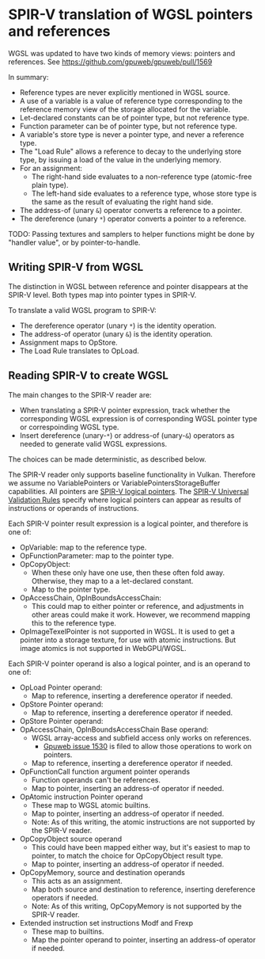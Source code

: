 # SPIR-V translation of WGSL pointers and references

WGSL was updated to have two kinds of memory views: pointers and references.
See https://github.com/gpuweb/gpuweb/pull/1569

In summary:

* Reference types are never explicitly mentioned in WGSL source.
* A use of a variable is a value of reference type corresponding
  to the reference memory view of the storage allocated for the
  variable.
* Let-declared constants can be of pointer type, but not reference
  type.
* Function parameter can be of pointer type, but not reference type.
* A variable's store type is never a pointer type, and never a
  reference type.
* The "Load Rule" allows a reference to decay to the underlying
  store type, by issuing a load of the value in the underlying memory.
* For an assignment:
  * The right-hand side evaluates to a non-reference type (atomic-free
    plain type).
  * The left-hand side evaluates to a reference type, whose store
    type is the same as the result of evaluating the right hand side.
* The address-of (unary `&`) operator converts a reference to a
  pointer.
* The dereference (unary `*`) operator converts a pointer to a
  reference.

TODO: Passing textures and samplers to helper functions might be
done by "handler value", or by pointer-to-handle.

## Writing SPIR-V from WGSL

The distinction in WGSL between reference and pointer disappears
at the SPIR-V level.  Both types map into pointer types in SPIR-V.

To translate a valid WGSL program to SPIR-V:

* The dereference operator (unary `*`) is the identity operation.
* The address-of operator (unary `&`) is the identity operation.
* Assignment maps to OpStore.
* The Load Rule translates to OpLoad.

## Reading SPIR-V to create WGSL

The main changes to the SPIR-V reader are:

* When translating a SPIR-V pointer expression, track whether the
  corresponding WGSL expression is of corresponding WGSL pointer
  type or correspoinding WGSL type.
* Insert dereference (unary-`*`) or address-of (unary-`&`) operators
  as needed to generate valid WGSL expressions.

The choices can be made deterministic, as described below.

The SPIR-V reader only supports baseline functionality in Vulkan.
Therefore we assume no VariablePointers or VariablePointersStorageBuffer
capabilities.  All pointers are
[SPIR-V logical pointers](https://www.khronos.org/registry/spir-v/specs/unified1/SPIRV.html#LogicalPointerType).
The [SPIR-V Universal Validation Rules](https://www.khronos.org/registry/spir-v/specs/unified1/SPIRV.html#_universal_validation_rules)
specify where logical pointers can appear as results of instructions
or operands of instructions.

Each SPIR-V pointer result expression is a logical pointer, and
therefore is one of:

* OpVariable: map to the reference type.
* OpFunctionParameter: map to the pointer type.
* OpCopyObject:
   * When these only have one use, then these often fold away.
     Otherwise, they map to a a let-declared constant.
   * Map to the pointer type.
* OpAccessChain, OpInBoundsAccessChain:
   * This could map to either pointer or reference, and adjustments
     in other areas could make it work.  However, we recommend mapping
     this to the reference type.
* OpImageTexelPointer is not supported in WGSL.
   It is used to get a pointer into a storage texture, for use with
   atomic instructions.  But image atomics is not supported in
   WebGPU/WGSL.

Each SPIR-V pointer operand is also a logical pointer, and is an
operand to one of:
* OpLoad Pointer operand:
   * Map to reference, inserting a dereference operator if needed.
* OpStore Pointer operand:
   * Map to reference, inserting a dereference operator if needed.
* OpStore Pointer operand:
* OpAccessChain, OpInBoundsAccessChain Base operand:
   * WGSL array-access and subfield access only works on references.
      * [Gpuweb issue 1530](https://github.com/gpuweb/gpuweb/issues/1530)
        is filed to allow those operations to work on pointers.
   * Map to reference, inserting a dereference operator if needed.
* OpFunctionCall function argument pointer operands
   * Function operands can't be references.
   * Map to pointer, inserting an address-of operator if needed.
* OpAtomic instruction Pointer operand
   * These map to WGSL atomic builtins.
   * Map to pointer, inserting an address-of operator if needed.
   * Note: As of this writing, the atomic instructions are not supported
     by the SPIR-V reader.
* OpCopyObject source operand
   * This could have been mapped either way, but it's easiest to
     map to pointer, to match the choice for OpCopyObject result type.
   * Map to pointer, inserting an address-of operator if needed.
* OpCopyMemory, source and destination operands
   * This acts as an assignment.
   * Map both source and destination to reference, inserting dereference
     operators if needed.
   * Note: As of this writing, OpCopyMemory is not supported by the
     SPIR-V reader.
* Extended instruction set instructions Modf and Frexp
   * These map to builtins.
   * Map the pointer operand to pointer, inserting an address-of
     operator if needed.
